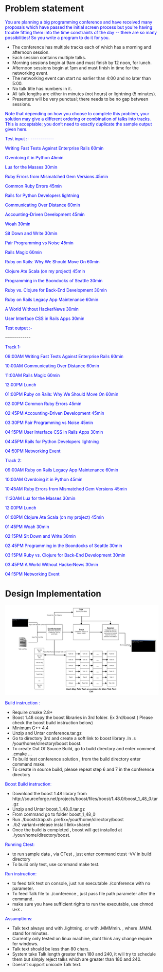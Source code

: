 <style>
div {border-color: red;}
p {color:blue;}
</style>
<div>
<h1>Problem statement</h1>
<p>You are planning a big programming conference and have received many proposals which have passed the initial screen process but you're having trouble fitting them into the time constraints of the day -- there are so many possibilities! So you write a program to do it for you.</p>
<ul>
<li>The conference has multiple tracks each of which has a morning and afternoon session.</li>
<li>Each session contains multiple talks.</li>
<li>Morning sessions begin at 9am and must finish by 12 noon, for lunch.</li>
<li>Afternoon sessions begin at 1pm and must finish in time for the networking event.</li>
<li>The networking event can start no earlier than 4:00 and no later than 5:00.</li>
<li>No talk title has numbers in it.</li>
<li>All talk lengths are either in minutes (not hours) or lightning (5 minutes).</li>
<li>Presenters will be very punctual; there needs to be no gap between sessions.</li>
</ul>
<p>Note that depending on how you choose to complete this problem, your solution may give a different ordering or combination of talks into tracks. This is acceptable; you don’t need to exactly duplicate the sample output given here.</p>
<p>
Test input :-
------------
</p>

<p>Writing Fast Tests Against Enterprise Rails 60min</p>
<p>Overdoing it in Python 45min</p>
<p>Lua for the Masses 30min</p>
<p>Ruby Errors from Mismatched Gem Versions 45min</p>
<p>Common Ruby Errors 45min</p>
<p>Rails for Python Developers lightning</p>
<p>Communicating Over Distance 60min</p>
<p>Accounting-Driven Development 45min</p>
<p>Woah 30min</p>
<p>Sit Down and Write 30min</p>
<p>Pair Programming vs Noise 45min</p>
<p>Rails Magic 60min</p>
<p>Ruby on Rails: Why We Should Move On 60min</p>
<p>Clojure Ate Scala (on my project) 45min</p>
<p>Programming in the Boondocks of Seattle 30min</p>
<p>Ruby vs. Clojure for Back-End Development 30min</p>
<p>Ruby on Rails Legacy App Maintenance 60min</p>
<p>A World Without HackerNews 30min</p>
<p>User Interface CSS in Rails Apps 30min</p>


<p>Test output :-</P
<p>-------------</p>

<p>
Track 1:
</p>
<p>09:00AM Writing Fast Tests Against Enterprise Rails 60min</p>
<p>10:00AM Communicating Over Distance 60min</p>
<p>11:00AM Rails Magic 60min</p>
<p>12:00PM Lunch</p>
<p>01:00PM Ruby on Rails: Why We Should Move On 60min</p>
<p>02:00PM Common Ruby Errors 45min</p>
<p>02:45PM Accounting-Driven Development 45min</p>
<p>03:30PM Pair Programming vs Noise 45min</p>
<p>04:15PM User Interface CSS in Rails Apps 30min</p>
<p>04:45PM Rails for Python Developers lightning</p>
<p>04:50PM Networking Event</p>

<p>Track 2:</p>

<p>09:00AM Ruby on Rails Legacy App Maintenance 60min</p>
<p>10:00AM Overdoing it in Python 45min</p>
<p>10:45AM Ruby Errors from Mismatched Gem Versions 45min</p>
<p>11:30AM Lua for the Masses 30min</p>
<p>12:00PM Lunch</p>
<p>01:00PM Clojure Ate Scala (on my project) 45min</p>
<p>01:45PM Woah 30min</p>
<p>02:15PM Sit Down and Write 30min</p>
<p>02:45PM Programming in the Boondocks of Seattle 30min</p>
<p>03:15PM Ruby vs. Clojure for Back-End Development 30min</p>
<p>03:45PM A World Without HackerNews 30min</p>
<p>04:15PM Networking Event</p>
</div>
<div>
<h1>Design Implementation</h1>
<img src="conference_track_management_design.jpg">
</div>
<div>
<p>Build instruction :</p>
  <ul>
    <li>Require cmake 2.8+</li>
    <li>Boost 1.48 copy the boost libraries in 3rd folder. Ex 3rd/boost ( Please check the boost build instruction below)</li>
    <li>Minimum G++ 4.4</li>
    <li>Unzip and Untar conference.tar.gz</li>
    <li>Go to directory 3rd and create a soft link to boost library .ln .s /your/home/directory/boost boost.</li>
    <li>To create Out Of Source Build, go to build directory and enter comment .cmake ...</li>
    <li>To build test conference solution , from the build directory enter command make.</li>
    <li>To create in source build, please repeat step 6 and 7 in the conference directory</li>
  </ul>
</div>
<div>
<p>Boost Build instruction:</p>
  <ul>
    <li>Download the boost 1.48 library from http://sourceforge.net/projects/boost/files/boost/1.48.0/boost_1_48_0.tar.gz</li>
    <li>Unzip and Untar boost_1_48_0.tar.gz</li>
    <li>From command go to folder boost_1_48_0</li>
    <li>Run ./booststrap.sh .prefix=/your/home/directory/boost</li>
    <li>./b2 variant=release install link=shared</li>
    <li>Once the build is completed , boost will get installed at ./your/home/directory/boost.</li>
  </ul>
</div>
<div>
<p>Running Ctest:</p>
<ul>
  <li>to run sample data , via CTest , just enter command ctest -VV in build directory</li>
  <li>To build only test, use command make test.</li>
</ul>
</div>
<div>
<p>Run instruction:</p>
<ul>
<li>to feed talk text on console, just run executable ./conference with no parameter.</li>
<li>To feed Talk file to ./conference , just pass file path parameter after the command.</li>
<li>make sure you have sufficient rights to run the executable, use chmod u+x .</li>
</ul>
</div>
<div>
<p>Assumptions:</p>
<ul>
<li>Talk text always end with .lightning. or with .MMMmin. , where .MMM. stand for minutes.</li>
<li>Currently only tested on linux machine, dont think any change require for windows.</li>
<li>Talk text should be less than 80 chars.</li>
<li>System take Talk length greater than 180 and 240, it will try to schedule them but simply reject talks which are greater than 180 and 240.</li>
<li>Doesn't support unicode Talk text.</li>
</ul>
</div>
